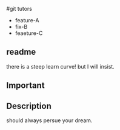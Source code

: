 #git tutors
- feature-A
- fix-B
- feaeture-C
## readme
there is a steep learn curve! but I will insist.
## Important

## Description
should always persue your dream.

